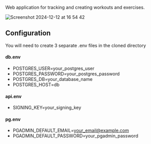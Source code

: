 Web application for tracking and creating workouts and exercises.

![Screenshot 2024-12-12 at 16 54 42](https://github.com/user-attachments/assets/7be2c7e9-cfb6-4b8f-adba-8368ba315a7a)


## Configuration
You will need to create 3 separate .env files in the cloned directory

#### db.env
- POSTGRES_USER=your_postgres_user
- POSTGRES_PASSWORD=your_postgres_password
- POSTGRES_DB=your_database_name
- POSTGRES_HOST=db

#### api.env
- SIGNING_KEY=your_signing_key

#### pg.env
- PGADMIN_DEFAULT_EMAIL=your_email@example.com
- PGADMIN_DEFAULT_PASSWORD=your_pgadmin_password
